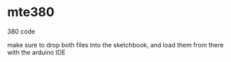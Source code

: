 # mte380
380 code

make sure to drop both files into the sketchbook, and load them from there with the arduino IDE
